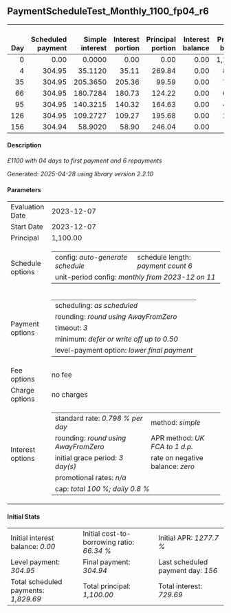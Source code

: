 <h2>PaymentScheduleTest_Monthly_1100_fp04_r6</h2>
<table>
    <thead style="vertical-align: bottom;">
        <th style="text-align: right;">Day</th>
        <th style="text-align: right;">Scheduled payment</th>
        <th style="text-align: right;">Simple interest</th>
        <th style="text-align: right;">Interest portion</th>
        <th style="text-align: right;">Principal portion</th>
        <th style="text-align: right;">Interest balance</th>
        <th style="text-align: right;">Principal balance</th>
        <th style="text-align: right;">Total simple interest</th>
        <th style="text-align: right;">Total interest</th>
        <th style="text-align: right;">Total principal</th>
    </thead>
    <tr style="text-align: right;">
        <td class="ci00">0</td>
        <td class="ci01" style="white-space: nowrap;">0.00</td>
        <td class="ci02">0.0000</td>
        <td class="ci03">0.00</td>
        <td class="ci04">0.00</td>
        <td class="ci05">0.00</td>
        <td class="ci06">1,100.00</td>
        <td class="ci07">0.0000</td>
        <td class="ci08">0.00</td>
        <td class="ci09">0.00</td>
    </tr>
    <tr style="text-align: right;">
        <td class="ci00">4</td>
        <td class="ci01" style="white-space: nowrap;">304.95</td>
        <td class="ci02">35.1120</td>
        <td class="ci03">35.11</td>
        <td class="ci04">269.84</td>
        <td class="ci05">0.00</td>
        <td class="ci06">830.16</td>
        <td class="ci07">35.1120</td>
        <td class="ci08">35.11</td>
        <td class="ci09">269.84</td>
    </tr>
    <tr style="text-align: right;">
        <td class="ci00">35</td>
        <td class="ci01" style="white-space: nowrap;">304.95</td>
        <td class="ci02">205.3650</td>
        <td class="ci03">205.36</td>
        <td class="ci04">99.59</td>
        <td class="ci05">0.00</td>
        <td class="ci06">730.57</td>
        <td class="ci07">240.4770</td>
        <td class="ci08">240.47</td>
        <td class="ci09">369.43</td>
    </tr>
    <tr style="text-align: right;">
        <td class="ci00">66</td>
        <td class="ci01" style="white-space: nowrap;">304.95</td>
        <td class="ci02">180.7284</td>
        <td class="ci03">180.73</td>
        <td class="ci04">124.22</td>
        <td class="ci05">0.00</td>
        <td class="ci06">606.35</td>
        <td class="ci07">421.2054</td>
        <td class="ci08">421.20</td>
        <td class="ci09">493.65</td>
    </tr>
    <tr style="text-align: right;">
        <td class="ci00">95</td>
        <td class="ci01" style="white-space: nowrap;">304.95</td>
        <td class="ci02">140.3215</td>
        <td class="ci03">140.32</td>
        <td class="ci04">164.63</td>
        <td class="ci05">0.00</td>
        <td class="ci06">441.72</td>
        <td class="ci07">561.5269</td>
        <td class="ci08">561.52</td>
        <td class="ci09">658.28</td>
    </tr>
    <tr style="text-align: right;">
        <td class="ci00">126</td>
        <td class="ci01" style="white-space: nowrap;">304.95</td>
        <td class="ci02">109.2727</td>
        <td class="ci03">109.27</td>
        <td class="ci04">195.68</td>
        <td class="ci05">0.00</td>
        <td class="ci06">246.04</td>
        <td class="ci07">670.7996</td>
        <td class="ci08">670.79</td>
        <td class="ci09">853.96</td>
    </tr>
    <tr style="text-align: right;">
        <td class="ci00">156</td>
        <td class="ci01" style="white-space: nowrap;">304.94</td>
        <td class="ci02">58.9020</td>
        <td class="ci03">58.90</td>
        <td class="ci04">246.04</td>
        <td class="ci05">0.00</td>
        <td class="ci06">0.00</td>
        <td class="ci07">729.7016</td>
        <td class="ci08">729.69</td>
        <td class="ci09">1,100.00</td>
    </tr>
</table>
<h4>Description</h4>
<p><i>£1100 with 04 days to first payment and 6 repayments</i></p>
<p>Generated: <i>2025-04-28 using library version 2.2.10</i></p>
<h4>Parameters</h4>
<table>
    <tr>
        <td>Evaluation Date</td>
        <td>2023-12-07</td>
    </tr>
    <tr>
        <td>Start Date</td>
        <td>2023-12-07</td>
    </tr>
    <tr>
        <td>Principal</td>
        <td>1,100.00</td>
    </tr>
    <tr>
        <td>Schedule options</td>
        <td>
            <table>
                <tr>
                    <td>config: <i>auto-generate schedule</i></td>
                    <td>schedule length: <i><i>payment count</i> 6</i></td>
                </tr>
                <tr>
                    <td colspan="2" style="white-space: nowrap;">unit-period config: <i>monthly from 2023-12 on 11</i></td>
                </tr>
            </table>
        </td>
    </tr>
    <tr>
        <td>Payment options</td>
        <td>
            <table>
                <tr>
                    <td>scheduling: <i>as scheduled</i></td>
                </tr>
                <tr>
                    <td>rounding: <i>round using AwayFromZero</i></td>
                </tr>
                <tr>
                    <td>timeout: <i>3</i></td>
                </tr>
                <tr>
                    <td>minimum: <i>defer&nbsp;or&nbsp;write&nbsp;off&nbsp;up&nbsp;to&nbsp;0.50</i></td>
                </tr>
                <tr>
                    <td>level-payment option: <i>lower&nbsp;final&nbsp;payment</i></td>
                </tr>
            </table>
        </td>
    </tr>
    <tr>
        <td>Fee options</td>
        <td>no fee
        </td>
    </tr>
    <tr>
        <td>Charge options</td>
        <td>no charges
        </td>
    </tr>
    <tr>
        <td>Interest options</td>
        <td>
            <table>
                <tr>
                    <td>standard rate: <i>0.798 % per day</i></td>
                    <td>method: <i>simple</i></td>
                </tr>
                <tr>
                    <td>rounding: <i>round using AwayFromZero</i></td>
                    <td>APR method: <i>UK FCA to 1 d.p.</i></td>
                </tr>
                <tr>
                    <td>initial grace period: <i>3 day(s)</i></td>
                    <td>rate on negative balance: <i>zero</i></td>
                </tr>
                <tr>
                    <td colspan="2">promotional rates: <i><i>n/a</i></i></td>
                </tr>
                <tr>
                    <td colspan="2">cap: <i>total 100 %; daily 0.8 %</td>
                </tr>
            </table>
        </td>
    </tr>
</table>
<h4>Initial Stats</h4>
<table>
    <tr>
        <td>Initial interest balance: <i>0.00</i></td>
        <td>Initial cost-to-borrowing ratio: <i>66.34 %</i></td>
        <td>Initial APR: <i>1277.7 %</i></td>
    </tr>
    <tr>
        <td>Level payment: <i>304.95</i></td>
        <td>Final payment: <i>304.94</i></td>
        <td>Last scheduled payment day: <i>156</i></td>
    </tr>
    <tr>
        <td>Total scheduled payments: <i>1,829.69</i></td>
        <td>Total principal: <i>1,100.00</i></td>
        <td>Total interest: <i>729.69</i></td>
    </tr>
</table>
